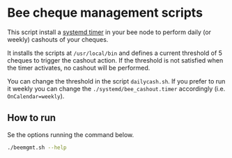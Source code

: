 # Bee cheque management scripts

This script install a [systemd timer](https://wiki.archlinux.org/index.php/Systemd/timers) in your bee node to perform daily (or weekly) cashouts of your cheques.

It installs the scripts at `/usr/local/bin` and defines a current threshold of 5 cheques to trigger the cashout action. If the threshold is not satisfied when the timer activates, no cashout will be performed.

You can change the threshold in the script `dailycash.sh`. If you prefer to run it weekly you can change the `./systemd/bee_cashout.timer` accordingly (i.e. `OnCalendar=weekly`).

## How to run

Se the options running the command below.
```sh
./beemgmt.sh --help
```
